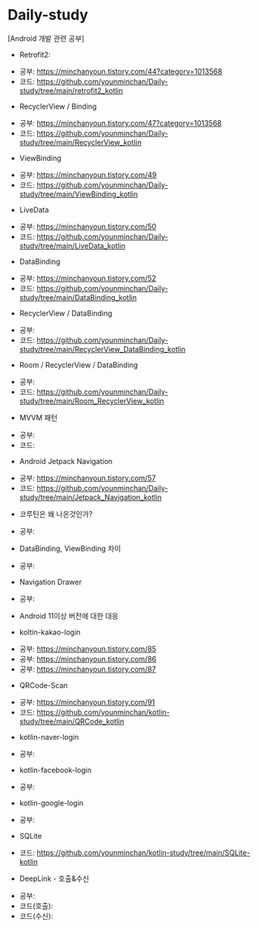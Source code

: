 # Daily-study
[Android 개발 관련 공부]

* Retrofit2: 
- 공부: https://minchanyoun.tistory.com/44?category=1013568
- 코드: https://github.com/younminchan/Daily-study/tree/main/retrofit2_kotlin

* RecyclerView / Binding
- 공부: https://minchanyoun.tistory.com/47?category=1013568
- 코드: https://github.com/younminchan/Daily-study/tree/main/RecyclerView_kotlin

* ViewBinding
- 공부: https://minchanyoun.tistory.com/49
- 코드: https://github.com/younminchan/Daily-study/tree/main/ViewBinding_kotlin

* LiveData
- 공부: https://minchanyoun.tistory.com/50
- 코드: https://github.com/younminchan/Daily-study/tree/main/LiveData_kotlin

* DataBinding
- 공부: https://minchanyoun.tistory.com/52
- 코드: https://github.com/younminchan/Daily-study/tree/main/DataBinding_kotlin

* RecyclerView / DataBinding
- 공부: 
- 코드: https://github.com/younminchan/Daily-study/tree/main/RecyclerView_DataBinding_kotlin


* Room / RecyclerView / DataBinding
- 공부:
- 코드: https://github.com/younminchan/Daily-study/tree/main/Room_RecyclerView_kotlin

* MVVM 패턴
- 공부: 
- 코드:  

* Android Jetpack Navigation
- 공부: https://minchanyoun.tistory.com/57
- 코드: https://github.com/younminchan/Daily-study/tree/main/Jetpack_Navigation_kotlin
 
* 코루틴은 왜 나온것인가?
- 공부: 

* DataBinding, ViewBinding 차이
- 공부: 
 
* Navigation Drawer
- 공부:  
 
* Android 11이상 버전에 대한 대응
 
* koltin-kakao-login
- 공부: https://minchanyoun.tistory.com/85
- 공부: https://minchanyoun.tistory.com/86
- 공부: https://minchanyoun.tistory.com/87

* QRCode-Scan
- 공부: https://minchanyoun.tistory.com/91
- 코드: https://github.com/younminchan/kotlin-study/tree/main/QRCode_kotlin

* kotlin-naver-login
- 공부:

* kotlin-facebook-login
- 공부:

* kotlin-google-login
- 공부:

* SQLite
- 코드: https://github.com/younminchan/kotlin-study/tree/main/SQLite-kotlin

* DeepLink - 호출&수신
- 공부: 
- 코드(호출):
- 코드(수신):
